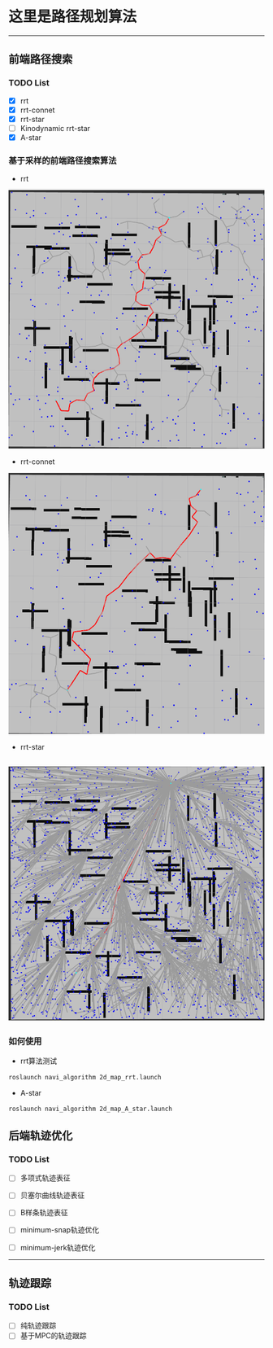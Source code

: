 # 这里是路径规划算法

----

## 前端路径搜索

### TODO List

- [x] rrt  
- [x] rrt-connet  
- [x] rrt-star  
- [ ] Kinodynamic rrt-star  
- [x] A-star  

### 基于采样的前端路径搜索算法

- rrt 

![rrt算法](./pic/2d-rrt.png)

- rrt-connet

![rrt-conet算法](./pic/2d-rrtConnet.png)

- rrt-star

![rrt-star算法](./pic/2d-rrtStar.png)
---

### 如何使用

- rrt算法测试
```sh
roslaunch navi_algorithm 2d_map_rrt.launch
```

- A-star

```
roslaunch navi_algorithm 2d_map_A_star.launch
```


## 后端轨迹优化

### TODO List

- [ ] 多项式轨迹表征  

- [ ] 贝塞尔曲线轨迹表征  

- [ ] B样条轨迹表征

- [ ] minimum-snap轨迹优化

- [ ] minimum-jerk轨迹优化



---

## 轨迹跟踪

### TODO List

- [ ] 纯轨迹跟踪
- [ ] 基于MPC的轨迹跟踪